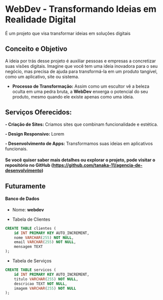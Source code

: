 # WebDev - Transformando Ideias em Realidade Digital

É um projeto que visa transformar ideias em soluções digitais

## Conceito e Objetivo

A ideia por trás desse projeto é auxiliar pessoas e empresas a concretizar suas visões digitais. Imagine que você tem uma ideia inovadora para o seu negócio, mas precisa de ajuda para transformá-la em um produto tangível, como um aplicativo, site ou sistema.

- **Processo de Transformação:**
  Assim como um escultor vê a beleza oculta em uma pedra bruta, a **WebDev** enxerga o potencial do seu produto, mesmo quando ele existe apenas como uma ideia.

## Serviços Oferecidos:

**- Criação de Sites:** Criamos sites que combinam funcionalidade e estética.

**- Design Responsivo:** Lorem

**- Desenvolvimento de Apps:** Transformamos suas ideias em aplicativos funcionais.

#### Se você quiser saber mais detalhes ou explorar o projeto, pode visitar o repositório no GitHub (https://github.com/tanaka-11/agencia-de-desenvolvimento)

## Futuramente

#### Banco de Dados

- Nome: **webdev**

- Tabela de Clientes

```sql
CREATE TABLE clientes (
    id INT PRIMARY KEY AUTO_INCREMENT,
    nome VARCHAR(255) NOT NULL,
    email VARCHAR(255) NOT NULL,
    mensagem TEXT
);
```

- Tabela de Serviços

```sql
CREATE TABLE servicos (
    id INT PRIMARY KEY AUTO_INCREMENT,
    titulo VARCHAR(255) NOT NULL,
    descricao TEXT NOT NULL,
    imagem VARCHAR(255) NOT NULL
);
```
